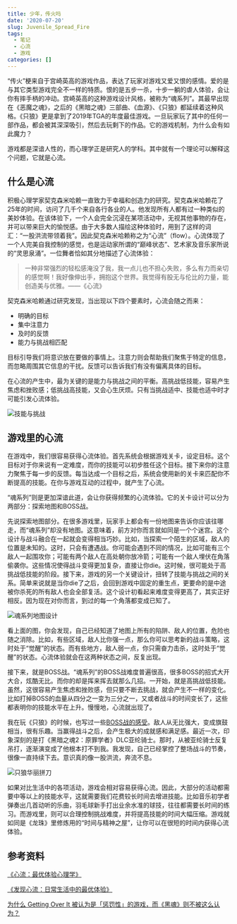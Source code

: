 ```yaml
---
title: 少年，传火吗
date: '2020-07-20'
slug: Juvenile_Spread_Fire
tags:
  - 笔记
  - 心流
  - 游戏
categories: []
---
```


“传火”梗来自于宫崎英高的游戏作品，表达了玩家对游戏又爱又恨的感情。爱的是与其它类型游戏完全不一样的特质。恨的是五步一杀，十步一躺的虐人体验，会让你有摔手柄的冲动。宫崎英高的这种游戏设计风格，被称为“魂系列”。其最早出现在《恶魔之魂》，之后的《黑暗之魂》三部曲、《血源》、《只狼》都延续着这种风格。《只狼》更是拿到了2019年TGA的年度最佳游戏。一旦玩家玩了其中的任何一部作品，都会被其深深吸引，然后去玩剩下的作品。它的游戏机制，为什么会有如此魔力？

游戏都是深谙人性的，而心理学正是研究人的学科。其中就有一个理论可以解释这个问题，它就是心流。

## 什么是心流

积极心理学家契克森米哈赖一直致力于幸福和创造力的研究。契克森米哈赖花了25年的时间，访问了几千个来自各行各业的人。他发现所有人都有过一种类似的美妙体验。在该体验下，一个人会完全沉浸在某项活动中，无视其他事物的存在，并可以带来巨大的愉悦感。由于大多数人描绘这种体验时，用到了这样的词汇：“一股洪流带领着我”。因此契克森米哈赖称之为“心流”（flow）。心流体现了一个人完美自我控制的感觉，也是运动家所谓的“巅峰状态”、艺术家及音乐家所说的“灵思泉涌”。一位舞者恰如其分地描述了心流体验：

> 一种非常强烈的轻松感淹没了我，我一点儿也不担心失败，多么有力而亲切的感觉啊！我好像伸出手，拥抱这个世界。我觉得有股无与伦比的力量，能创造美与优雅。——《心流》

契克森米哈赖通过研究发现，当出现以下四个要素时，心流会随之而来：

* 明确的目标
* 集中注意力
* 及时的反馈
* 能力与挑战相匹配

目标引导我们将意识放在要做的事情上。注意力则会帮助我们聚焦于特定的信息，而忽略周围其它信息的干扰。反馈可以告诉我们有没有偏离具体的目标。

在心流的产生中，最为关键的是能力与挑战之间的平衡。高挑战低技能，容易产生焦虑和挫败感；低挑战高技能，又会心生厌烦。只有当挑战适中、技能也适中时才可能引发心流体验。

![技能与挑战](https://i.loli.net/2020/07/20/8IiXMbZgn6ElSVs.png)

## 游戏里的心流

在游戏中，我们很容易获得心流体验。首先系统会根据游戏关卡，设定目标。这个目标对于你来说有一定难度，而你的技能可以初步胜任这个目标。接下来你的注意力聚焦于每一步的反馈。每当达成一个目标之后，系统会使用新的关卡来匹配你不断提高的技能。在你与游戏互动的过程中，就产生了心流。

“魂系列”则是更加深谙此道，会让你获得频繁的心流体验。它的关卡设计可以分为两部分：探索地图和BOSS战。

先说探索地图部分。在很多游戏里，玩家手上都会有一份地图来告诉你应该往哪走，而“魂系列”却没有地图。这意味着，前方对你而言就如同是一个个迷宫。这个设计与战斗融合在一起就会变得相当巧妙。比如，当探索一个陌生的区域，敌人的位置是未知的。这时，只会有遭遇战。你可能会遇到不同的情况，比如可能有三个敌人一起围攻你；可能有两个敌人在高处朝你放冷箭；可能有一个敌人埋伏在角落偷袭你。这些情况使得战斗变得更加复杂，直接让你die。这时候，很可能处于高挑战低技能的阶段。接下来，游戏的另一个关键设计，扭转了技能与挑战之间的关系。简单来说就是当你die了之后，会回到游戏中固定的重生点，更要命的是中途被你杀死的所有敌人也会全部复活。这个设计初看起来难度变得更高了，其实正好相反。因为现在对你而言，到过的每一个角落都变成已知了。

![魂系列地图设计](https://i.loli.net/2020/07/20/nQ4qZjRf7dYaEOU.jpg)

看上面的图，你会发现，自己已经知道了地图上所有的陷阱、敌人的位置，危险也随之消除。比如，有些区域，敌人比你强一点，那么你可以思考新的战斗策略，这时处于“觉醒”的状态。而有些地方，敌人弱一点，你只需奋力击杀，这时处于“觉醒”的状态。心流体验就会在这两种状态之间，反复出现。

接下来，就是BOSS战。“魂系列”的BOSS战难度普遍很高，很多BOSS的招式大开大合，炫酷无比。而你的却是挥来挥去就那么几招。一开始，就是高挑战低技能。虽然，这很容易产生焦虑和挫败感，但只要不断去挑战，就会产生不一样的变化。比如打掉BOSS的血量从四分之一变为三分之一，又或者战斗的时间变长了，这些都表明你的技能水平在上升。慢慢地，心流就出现了。

我在玩《只狼》的时候，也写过一些[BOSS战的感受](https://www.wuxiaoda.cn/post/impression_of_playing_sekiro/)。敌人从无比强大，变成旗鼓相当，很有乐趣。当赢得战斗之后，会产生极大的成就感和满足感。最近一次，印象深刻的是打《黑暗之魂2：原罪学者》DLC亚纶骑士。那时，从被亚纶骑士反复吊打，逐渐演变成了他根本打不到我。我发现，自己已经掌控了整场战斗的节奏，很像一直持续下去。意识真的像一股洪流，奔流不息。

![只狼华丽拼刀](https://i.loli.net/2020/07/20/snY7uQRrOx6EgTU.gif)

如果对比生活中的各项活动，游戏会相对容易获得心流。因此，大部分的活动都需要中等以上的技能水平，这就需要我们花费较长时间去增进技能。比如音乐初学者弹奏出几首动听的乐曲，羽毛球新手打出业余水准的球技，往往都需要长时间的练习。而游戏里，则可以合理控制挑战难度，并将提高技能的时间大幅压缩。游戏就如同是《龙珠》里修炼用的“时间与精神之屋”，让你可以在很短的时间内获得心流体验。

## 参考资料

[《心流：最优体验心理学》](https://book.douban.com/subject/27186106/)

[《发现心流：日常生活中的最优体验》](https://book.douban.com/subject/27619988/)

[为什么 Getting Over It 被认为是「惩罚性」的游戏，而《黑魂》则不被这么认为？](https://www.zhihu.com/question/276120763/answer/388966171)



